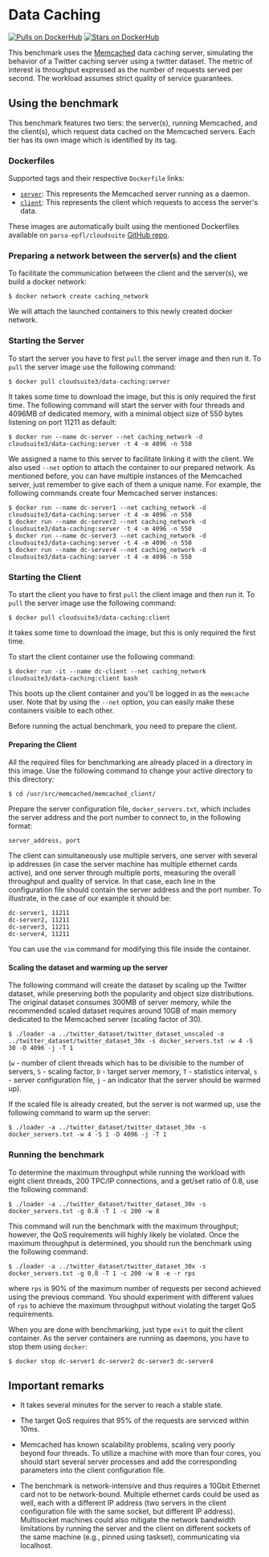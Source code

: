 # Data Caching #

[![Pulls on DockerHub][dhpulls]][dhrepo]
[![Stars on DockerHub][dhstars]][dhrepo]

This benchmark uses the [Memcached][memcachedWeb] data caching server,
simulating the behavior of a Twitter caching server using a twitter dataset.
The metric of interest is throughput expressed as the number of requests served per second.
The workload assumes strict quality of service guarantees.

## Using the benchmark ##
This benchmark features two tiers: the server(s), running Memcached, and the client(s), which request data cached on the Memcached servers. Each tier has its own image which is identified by its tag.

### Dockerfiles ###

Supported tags and their respective `Dockerfile` links:

 - [`server`][serverdocker]: This represents the Memcached server running as a daemon.
 - [`client`][clientdocker]: This represents the client which requests to access the server's data.

These images are automatically built using the mentioned Dockerfiles available on `parsa-epfl/cloudsuite` [GitHub repo][repo].

### Preparing a network between the server(s) and the client

To facilitate the communication between the client and the server(s), we build a docker network:

    $ docker network create caching_network

We will attach the launched containers to this newly created docker network.

### Starting the Server ####
To start the server you have to first `pull` the server image and then run it. To `pull` the server image use the following command:

    $ docker pull cloudsuite3/data-caching:server

It takes some time to download the image, but this is only required the first time.
The following command will start the server with four threads and 4096MB of dedicated memory, with a minimal object size of 550 bytes listening on port 11211 as default:

    $ docker run --name dc-server --net caching_network -d cloudsuite3/data-caching:server -t 4 -m 4096 -n 550

We assigned a name to this server to facilitate linking it with the client. We also used `--net` option to attach the container to our prepared network.
As mentioned before, you can have multiple instances of the Memcached server, just remember to give each of them a unique name. For example, the following commands create four Memcached server instances:

    $ docker run --name dc-server1 --net caching_network -d cloudsuite3/data-caching:server -t 4 -m 4096 -n 550
    $ docker run --name dc-server2 --net caching_network -d cloudsuite3/data-caching:server -t 4 -m 4096 -n 550
    $ docker run --name dc-server3 --net caching_network -d cloudsuite3/data-caching:server -t 4 -m 4096 -n 550
    $ docker run --name dc-server4 --net caching_network -d cloudsuite3/data-caching:server -t 4 -m 4096 -n 550

### Starting the Client ####

To start the client you have to first `pull` the client image and then run it. To `pull` the server image use the following command:

    $ docker pull cloudsuite3/data-caching:client

It takes some time to download the image, but this is only required the first time.

To start the client container use the following command:

    $ docker run -it --name dc-client --net caching_network cloudsuite3/data-caching:client bash

This boots up the client container and you'll be logged in as the `memcache` user. Note that by using the `--net` option, you can easily make these containers visible to each other.

Before running the actual benchmark, you need to prepare the client.

#### Preparing the Client #####

All the required files for benchmarking are already placed in a directory in this image.
Use the following command to change your active directory to this directory:

    $ cd /usr/src/memcached/memcached_client/

Prepare the server configuration file, `docker_servers.txt`, which includes the server address and the port number to connect to, in the following format:

    server_address, port

The client can simultaneously use multiple servers, one server with several ip addresses (in case the server machine has multiple ethernet cards active), and one server through multiple ports, measuring the overall throughput and quality of service. In that case, each line in the configuration file should contain the server address and the port number. To illustrate, in the case of our example it should be:

    dc-server1, 11211
    dc-server2, 11211
    dc-server3, 11211
    dc-server4, 11211

You can use the `vim` command for modifying this file inside the container.

#### Scaling the dataset and warming up the server ####

The following command will create the dataset by scaling up the Twitter dataset, while preserving both the popularity and object size distributions. The original dataset consumes 300MB of server memory, while the recommended scaled dataset requires around 10GB of main memory dedicated to the Memcached server (scaling factor of 30).

    $ ./loader -a ../twitter_dataset/twitter_dataset_unscaled -o ../twitter_dataset/twitter_dataset_30x -s docker_servers.txt -w 4 -S 30 -D 4096 -j -T 1

(`w` - number of client threads which has to be divisible to the number of servers, `S` - scaling factor, `D` - target server memory, `T` - statistics interval, `s` - server configuration file, `j` - an indicator that the server should be warmed up).

If the scaled file is already created, but the server is not warmed up, use the following command to warm up the server:

    $ ./loader -a ../twitter_dataset/twitter_dataset_30x -s docker_servers.txt -w 4 -S 1 -D 4096 -j -T 1

### Running the benchmark ###

To determine the maximum throughput while running the workload with eight client threads,
200 TPC/IP connections, and a get/set ratio of 0.8, use the following command:

    $ ./loader -a ../twitter_dataset/twitter_dataset_30x -s docker_servers.txt -g 0.8 -T 1 -c 200 -w 8

This command will run the benchmark with the maximum throughput; however, the QoS requirements will highly likely be violated. Once the maximum throughput is determined, you should run the benchmark using the following command:

    $ ./loader -a ../twitter_dataset/twitter_dataset_30x -s docker_servers.txt -g 0.8 -T 1 -c 200 -w 8 -e -r rps

where `rps` is 90% of the maximum number of requests per second achieved using the previous command. You should experiment with different values of `rps` to achieve the maximum throughput without violating the target QoS requirements.

When you are done with benchmarking, just type `exit` to quit the client container.
As the server containers are running as daemons, you have to stop them using `docker`:

    $ docker stop dc-server1 dc-server2 dc-server3 dc-server4

## Important remarks ##
- It takes several minutes for the server to reach a stable state.

- The target QoS requires that 95% of the requests are serviced within 10ms.

- Memcached has known scalability problems, scaling very poorly beyond four threads.
To utilize a machine with more than four cores,
you should start several server processes and add the corresponding parameters
into the client configuration file.
- The benchmark is network-intensive and thus requires a 10Gbit Ethernet card
not to be network-bound. Multiple ethernet cards could be used as well,
each with a different IP address (two servers in the client configuration file
with the same socket, but different IP address).
Multisocket machines could also mitigate the network bandwidth limitations by running the server
and the client on different sockets of the same machine
(e.g., pinned using taskset), communicating via localhost.



  [memcachedWeb]: http://memcached.org/ "Memcached Website"

  [serverdocker]: https://github.com/parsa-epfl/cloudsuite/blob/master/benchmarks/data-caching/server/Dockerfile "Server Dockerfile"

  [clientdocker]: https://github.com/parsa-epfl/cloudsuite/blob/master/benchmarks/data-caching/client/Dockerfile "Client Dockerfile"

  [repo]: https://github.com/parsa-epfl/cloudsuite "GitHub Repo"
  [dhrepo]: https://hub.docker.com/r/cloudsuite3/data-caching/ "DockerHub Page"
  [dhpulls]: https://img.shields.io/docker/pulls/cloudsuite3/data-caching.svg "Go to DockerHub Page"
  [dhstars]: https://img.shields.io/docker/stars/cloudsuite3/data-caching.svg "Go to DockerHub Page"
